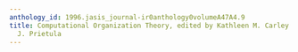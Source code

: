 ```yaml
---
anthology_id: 1996.jasis_journal-ir0anthology0volumeA47A4.9
title: Computational Organization Theory, edited by Kathleen M. Carley and Michael
  J. Prietula
---
```

